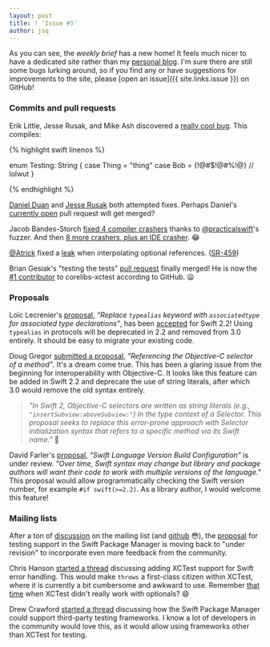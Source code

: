 ```yaml
---
layout: post
title: ! 'Issue #5'
author: jsq
---
```


As you can see, the *weekly brief* has a new home! It feels much nicer to have a dedicated site rather than my [personal blog](http://www.jessesquires.com/new-weekly-brief/). I'm sure there are still some bugs lurking around, so if you find any or have suggestions for improvements to the site, please [open an issue]({{ site.links.issue }}) on GitHub!

<!--excerpt-->

### Commits and pull requests

Erik Little, Jesse Rusak, and Mike Ash discovered a [really cool bug](https://bugs.swift.org/browse/SR-510). This compiles:

{% highlight swift linenos %}

enum Testing: String {
    case Thing = "thing"
    case Bob = {!@#$!@#%!@} // lolwut
}

{% endhighlight %}

[Daniel Duan](https://github.com/apple/swift/pull/931) and [Jesse Rusak](https://github.com/apple/swift/pull/934) both attempted fixes. Perhaps Daniel's [currently open](https://github.com/apple/swift/pull/955) pull request will get merged?

Jacob Bandes-Storch [fixed 4 compiler crashers](https://github.com/apple/swift/pull/910) thanks to [@practicalswift](https://github.com/practicalswift)'s fuzzer. And then [8 more crashers, plus an IDE crasher](https://github.com/apple/swift/pull/926). 😂

[@Atrick](https://github.com/atrick) fixed a [leak](https://github.com/apple/swift/commit/9cf84c24ca860c64b6858d61d271476d5575592a) when interpolating optional references. ([SR-459](https://bugs.swift.org/browse/SR-459))

Brian Gesiak's "testing the tests" [pull request](https://github.com/apple/swift-corelibs-xctest/pull/20) finally merged! He is now the [#1 contributor](https://github.com/apple/swift-corelibs-xctest/graphs/contributors) to corelibs-xctest according to GitHub. 😦

### Proposals

Loïc Lecrenier's [proposal](https://github.com/apple/swift-evolution/blob/master/proposals/0011-replace-typealias-associated.md), *"Replace `typealias` keyword with `associatedtype` for associated type declarations"*, has been [accepted](https://lists.swift.org/pipermail/swift-evolution-announce/2016-January/000014.html) for Swift 2.2! Using `typealias` in protocols will be deprecated in 2.2 and removed from 3.0 entirely. It should be easy to migrate your existing code.

Doug Gregor [submitted a proposal](https://github.com/apple/swift-evolution/blob/master/proposals/0022-objc-selectors.md), *"Referencing the Objective-C selector of a method"*. It's a dream come true. This has been a glaring issue from the beginning for interoperability with Objective-C. It looks like this feature can be added in Swift 2.2 and deprecate the use of string literals, after which 3.0 would remove the old syntax entirely.
>*"In Swift 2, Objective-C selectors are written as string literals (e.g., `"insertSubview:aboveSubview:"`) in the type context of a Selector. This proposal seeks to replace this error-prone approach with Selector initialization syntax that refers to a specific method via its Swift name."* 👏

David Farler's [proposal](https://github.com/apple/swift-evolution/blob/master/proposals/0020-if-swift-version.md), *"Swift Language Version Build Configuration"* is under review. *"Over time, Swift syntax may change but library and package authors will want their code to work with multiple versions of the language."* This proposal would allow programmatically checking the Swift version number, for example `#if swift(>=2.2)`. As a library author, I would welcome this feature!

### Mailing lists

After a ton of [discussion](https://lists.swift.org/pipermail/swift-evolution/Week-of-Mon-20160111/006466.html) on the mailing list (and [github](https://github.com/apple/swift-evolution/pull/51) 😳), the [proposal](https://github.com/apple/swift-evolution/blob/master/proposals/0019-package-manager-testing.md) for testing support in the Swift Package Manager is moving back to "under revision" to incorporate even more feedback from the community.

Chris Hanson [started a thread](https://lists.swift.org/pipermail/swift-evolution/Week-of-Mon-20160104/006091.html) discussing adding XCTest support for Swift error handling. This would make `throws` a first-class citizen within XCTest, where it is currently a bit cumbersome and awkward to use. Remember [that time](https://www.natashatherobot.com/unit-testing-optionals-in-swift-xctassertnotnil/) when XCTest didn't really work with optionals? 😄

Drew Crawford [started a thread](https://lists.swift.org/pipermail/swift-build-dev/Week-of-Mon-20151228/000125.html) discussing how the Swift Package Manager could support third-party testing frameworks. I know a lot of developers in the community would love this, as it would allow using frameworks other than XCTest for testing.

